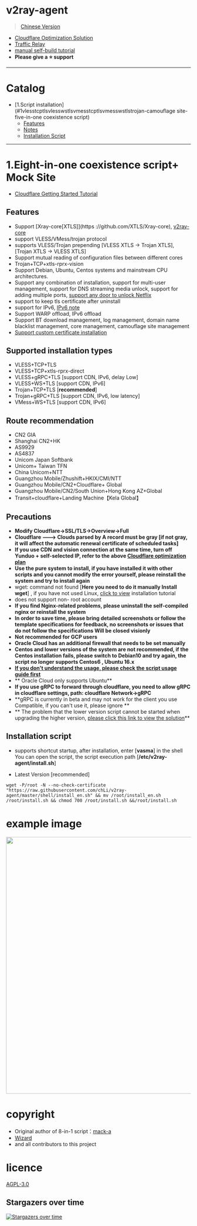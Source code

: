 # v2ray-agent

> [Chinese Version](https://github.com/chLi/v2ray-agent/blob/master/README.md)

- [Cloudflare Optimization Solution](https://github.com/chLi/v2ray-agent/blob/master/documents/optimize_V2Ray.md)
- [Traffic Relay](https://github.com/chLi/v2ray-agent/blob/master/documents/traffic_relay.md)
- [manual self-build tutorial](https://github.com/chLi/v2ray-agent/blob/master/documents/Cloudflare_install_manual.md)
- **Please give a ⭐ support**

* * * 

# Catalog

- [1.Script installation](#1vlesstcptlsvlesswstlsvmesstcptlsvmesswstlstrojan-camouflage site-five-in-one coexistence script)
  - [Features](#Features)
  - [Notes](#Notes)
  - [Installation Script](#installation-script)

* * * 

# 1.Eight-in-one coexistence script+ Mock Site

- [Cloudflare Getting Started Tutorial](https://github.com/chLi/v2ray-agent/blob/master/documents/cloudflare_init.md)

## Features
- Support [Xray-core[XTLS]](https ://github.com/XTLS/Xray-core), [v2ray-core](https://github.com/v2fly/v2ray-core)
- support VLESS/VMess/trojan protocol
- supports VLESS/Trojan prepending [VLESS XTLS -> Trojan XTLS], [Trojan XTLS -> VLESS XTLS]
- Support mutual reading of configuration files between different cores
- Trojan+TCP+xtls-rprx-vision
- Support Debian, Ubuntu, Centos systems and mainstream CPU architectures.
- Support any combination of installation, support for multi-user management, support for DNS streaming media unlock, support for adding multiple ports, [support any door to unlock Netflix](https://github.com/chLi/v2ray-agent/blob/master/documents/netflix/dokodemo-unblock_netflix.md)
- support to keep tls certificate after uninstall
- support for IPv6, [IPv6 note](https://github.com/chLi/v2ray-agent/blob/master/documents/ipv6_help.md)
- Support WARP offload, IPv6 offload
- Support BT download management, log management, domain name blacklist management, core management, camouflage site management
- [Support custom certificate installation](https://github.com/chLi/v2ray-agent/blob/master/documents/install_tls.md)

## Supported installation types

- VLESS+TCP+TLS
- VLESS+TCP+xtls-rprx-direct
- VLESS+gRPC+TLS [support CDN, IPv6, delay Low]
- VLESS+WS+TLS [support CDN, IPv6]
- Trojan+TCP+TLS [**recommended**]
- Trojan+gRPC+TLS [support CDN, IPv6, low latency]
- VMess+WS+TLS [support CDN, IPv6]

## Route recommendation

- CN2 GIA
- Shanghai CN2+HK
- AS9929
- AS4837
- Unicom Japan Softbank
- Unicom+ Taiwan TFN
- China Unicom+NTT
- Guangzhou Mobile/Zhushift+HKIX/CMI/NTT
- Guangzhou Mobile/CN2+Cloudflare+ Global
- Guangzhou Mobile/CN2/South Union+Hong Kong AZ+Global
- Transit+cloudflare+Landing Machine【Kela Global】

## Precautions

- **Modify Cloudflare->SSL/TLS->Overview->Full**
- **Cloudflare ---> Clouds parsed by A record must be gray [if not gray, it will affect the automatic renewal certificate of scheduled tasks]**
- **If you use CDN and vision connection at the same time, turn off Yunduo + self-selected IP, refer to the above [Cloudflare optimization plan](https://github.com/chLi/v2ray-agent/blob/master/documents/optimize_V2Ray.md)**
- **Use the pure system to install, if you have installed it with other scripts and you cannot modify the error yourself, please reinstall the system and try to install again**
- wget: command not found [**Here you need to do it manually Install wget**]
  , if you have not used Linux, [click to view](https://github.com/chLi/v2ray-agent/tree/master/documents/install_tools.md) installation tutorial
- does not support non- root account
- **If you find Nginx-related problems, please uninstall the self-compiled nginx or reinstall the system**
- **In order to save time, please bring detailed screenshots or follow the template specifications for feedback, no screenshots or issues that do not follow the specifications Will be closed visionly**
- **Not recommended for GCP users**
- **Oracle Cloud has an additional firewall that needs to be set manually**
- **Centos and lower versions of the system are not recommended, if the Centos installation fails, please switch to Debian10 and try again, the script no longer supports Centos6 , Ubuntu 16.x**
- **[If you don't understand the usage, please check the script usage guide first](https://github.com/chLi/v2ray-agent/blob/master/documents/how_to_use.md)**
- ** Oracle Cloud only supports Ubuntu**
- **If you use gRPC to forward through cloudflare, you need to allow gRPC in cloudflare settings, path: cloudflare Network->gRPC**
- **gRPC is currently in beta and may not work for the client you use Compatible, if you can't use it, please ignore **
- ** The problem that the lower version script cannot be started when upgrading the higher version, [please click this link to view the solution](https://github.com/chLi/v2ray-agent/blob/master/documents/how_to_use.md#4%E4%BD%8E%E7%89%88%E6%9C%AC%E5%8D%87%E7%BA%A7%E9%AB%98%E7%89%88%E6%9C%AC%E5%90%8E%E6%97%A0%E6%B3%95%E5%90%AF%E5%8A%A8%E6%A0%B8%E5%BF%83)**

## Installation script

- supports shortcut startup, after installation, enter [**vasma**] in the shell You can open the script, the script execution path [**/etc/v2ray-agent/install.sh**]

- Latest Version [recommended]

``` 
wget -P/root -N --no-check-certificate "https://raw.githubusercontent.com/chLi/v2ray-agent/master/shell/install_en.sh" && mv /root/install_en.sh /root/install.sh && chmod 700 /root/install.sh &&/root/install.sh
``` 


# example image

<img src="https://raw.githubusercontent.com/chLi/v2ray-agent/master/fodder/install/install.jpg" width=700>

# copyright

- Original author of 8-in-1 script：[mack-a](https://github.com/mack-a)
- [Wizard](https://github.com/chLi)
- and all contributors to this project

# licence

[AGPL-3.0](https://github.com/chLi/v2ray-agent/blob/master/LICENSE)

## Stargazers over time

[![Stargazers over time](https://starchart.cc/chLi/v2ray-agent.svg)](https://starchart.cc/chLi/v2ray-agent)
